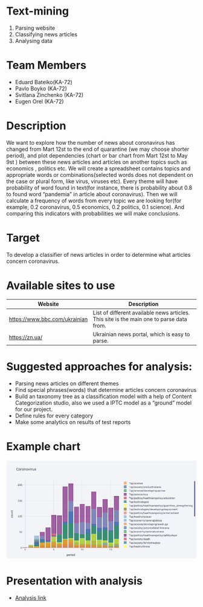 # Text-mining

1. Parsing website
2. Classifying news articles
3. Analysing data


# Team Members
- Eduard Bateiko(KA-72) 
- Pavlo Boyko (KA-72)
- Svitlana Zinchenko (KA-72) 
- Eugen Orel (KA-72) 

 
# Description



We want to explore how the number of news about coronavirus has changed from Mart 12st to the end of quarantine (we may choose shorter period), and plot dependencies (chart or bar chart from Mart 12st to May 9st ) between these news articles and articles on another topics such as economics , politics etc. We will create a spreadsheet contains topics and appropriate words or combinations(selected words does not dependent on the case or plural form, like virus, viruses etc). Every theme will have probability of word found in text(for instance, there is probability about 0.8 to found word “pandemia” in article about coronavirus). Then we will calculate a frequency of words from every topic we are looking for(for example, 0.2 coronavirus, 0.5 economics, 0.2 politics, 0.1 science). And comparing this indicators with probabilities we will make conclusions.


# Target

To develop a classifier of news articles in order to determine what articles concern coronavirus.

# Available sites to use

| Website               | Description                       |
| --------------------- | --------------------------    |
| https://www.bbc.com/ukrainian             | List of different available news articles. This site is the main one to parse data from.          | 
| https://zn.ua/             | Ukrainian news portal, which is easy to parse.                         | 


# Suggested approaches for analysis:
- Parsing news articles on different themes
- Find special phrases(words) that determine articles concern coronavirus
- Build an taxonomy tree as a classification model with a help of Content Categorization studio, also we used a IPTC model as a “ground” model for our project.
- Define rules for every category
- Make some analytics on results of test reports 


# Example chart 

![chart](/Create_charts/Img_carts/2.jpeg)

# Presentation with analysis
- [Analysis link](https://drive.google.com/file/d/1W6IjZNX4FfL9PZHqmfJiXGOdg4kJ0nl-/view)
